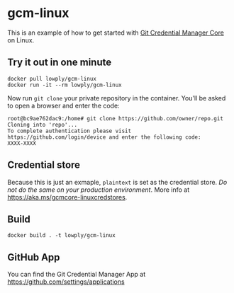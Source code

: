 # gcm-linux

This is an example of how to get started with [Git Credential Manager Core](https://github.com/microsoft/Git-Credential-Manager-Core) on Linux.

## Try it out in one minute

```
docker pull lowply/gcm-linux
docker run -it --rm lowply/gcm-linux
```

Now run `git clone` your private repository in the container. You'll be asked to open a browser and enter the code:

```
root@bc9ae762dac9:/home# git clone https://github.com/owner/repo.git
Cloning into 'repo'...
To complete authentication please visit https://github.com/login/device and enter the following code:
XXXX-XXXX
```

## Credential store

Because this is just an exmaple, `plaintext` is set as the credential store. _Do not do the same on your production environment_. More info at https://aka.ms/gcmcore-linuxcredstores.

## Build

```
docker build . -t lowply/gcm-linux
```

## GitHub App

You can find the Git Credential Manager App at https://github.com/settings/applications

